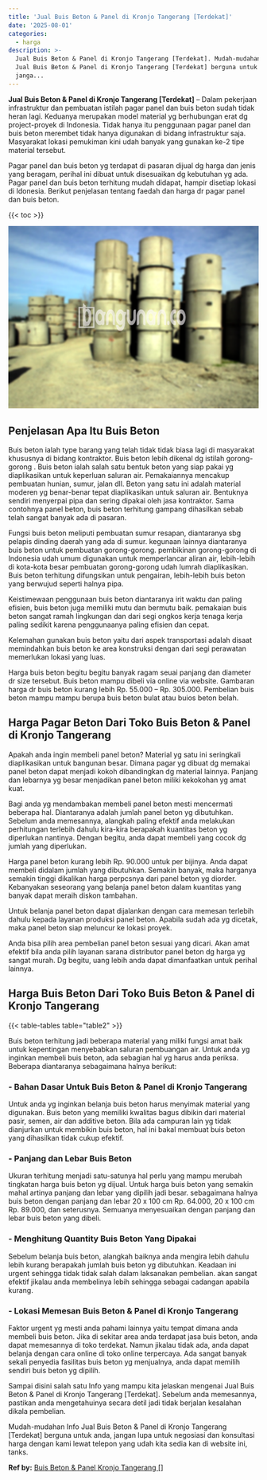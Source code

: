 ```yaml
---
title: 'Jual Buis Beton & Panel di Kronjo Tangerang [Terdekat]'
date: '2025-08-01'
categories:
  - harga
description: >-
  Jual Buis Beton & Panel di Kronjo Tangerang [Terdekat]. Mudah-mudahan Info
  Jual Buis Beton & Panel di Kronjo Tangerang [Terdekat] berguna untuk anda,
  janga...
---
```


**Jual Buis Beton & Panel di Kronjo Tangerang \[Terdekat\]** – Dalam pekerjaan infrastruktur dan pembuatan istilah pagar panel dan buis beton sudah tidak heran lagi. Keduanya merupakan model material yg berhubungan erat dg project-proyek di Indonesia. Tidak hanya itu penggunaan pagar panel dan buis beton merembet tidak hanya digunakan di bidang infrastruktur saja. Masyarakat lokasi pemukiman kini udah banyak yang gunakan ke-2 tipe material tersebut.

Pagar panel dan buis beton yg terdapat di pasaran dijual dg harga dan jenis yang beragam, perihal ini dibuat untuk disesuaikan dg kebutuhan yg ada. Pagar panel dan buis beton terhitung mudah didapat, hampir disetiap lokasi di Idonesia. Berikut penjelasan tentang faedah dan harga dr pagar panel dan buis beton.

{{< toc >}}

![Jual Buis Beton & Panel di Kronjo Tangerang [Terdekat]](/images/jual-panel-buis-beton-murah-69.png)

## Penjelasan Apa Itu Buis Beton

Buis beton ialah type barang yang telah tidak tidak biasa lagi di masyarakat khususnya di bidang kontraktor. Buis beton lebih dikenal dg istilah gorong-gorong . Buis beton ialah salah satu bentuk beton yang siap pakai yg diaplikasikan untuk keperluan saluran air. Pemakaiannya mencakup pembuatan hunian, sumur, jalan dll. Beton yang satu ini adalah material moderen yg benar-benar tepat diaplikasikan untuk saluran air. Bentuknya sendiri menyerpai pipa dan sering dipakai oleh jasa kontraktor. Sama contohnya panel beton, buis beton terhitung gampang dihasilkan sebab telah sangat banyak ada di pasaran.

Fungsi buis beton meliputi pembuatan sumur resapan, diantaranya sbg pelapis dinding daerah yang ada di sumur. kegunaan lainnya diantaranya buis beton untuk pembuatan gorong-gorong. pembikinan gorong-gorong di Indonesia udah umum digunakan untuk memperlancar aliran air, lebih-lebih di kota-kota besar pembuatan gorong-gorong udah lumrah diaplikasikan. Buis beton terhitung difungsikan untuk pengairan, lebih-lebih buis beton yang berwujud seperti halnya pipa.

Keistimewaan penggunaan buis beton diantaranya irit waktu dan paling efisien, buis beton juga memiliki mutu dan bermutu baik. pemakaian buis beton sangat ramah lingkungan dan dari segi ongkos kerja tenaga kerja paling sedikit karena penggunaanya paling efisien dan cepat.

Kelemahan gunakan buis beton yaitu dari aspek transportasi adalah disaat memindahkan buis beton ke area konstruksi dengan dari segi perawatan memerlukan lokasi yang luas.

Harga buis beton begitu begitu banyak ragam seuai panjang dan diameter dr size tersebut. Buis beton mampu dibeli via online via website. Gambaran harga dr buis beton kurang lebih Rp. 55.000 – Rp. 305.000. Pembelian buis beton mampu mampu berupa buis beton bulat atau buios beton belah.

## Harga Pagar Beton Dari Toko Buis Beton & Panel di Kronjo Tangerang

Apakah anda ingin membeli panel beton? Material yg satu ini seringkali diaplikasikan untuk bangunan besar. Dimana pagar yg dibuat dg memakai panel beton dapat menjadi kokoh dibandingkan dg material lainnya. Panjang dan lebarnya yg besar menjadikan panel beton miliki kekokohan yg amat kuat.

Bagi anda yg mendambakan membeli panel beton mesti mencermati beberapa hal. Diantaranya adalah jumlah panel beton yg dibutuhkan. Sebelum anda memesannya, alangkah paling efektif anda melakukan perhitungan terlebih dahulu kira-kira berapakah kuantitas beton yg diperlukan nantinya. Dengan begitu, anda dapat membeli yang cocok dg jumlah yang diperlukan.

Harga panel beton kurang lebih Rp. 90.000 untuk per bijinya. Anda dapat membeli didalam jumlah yang dibutuhkan. Semakin banyak, maka harganya semakin tinggi dikalikan harga perpcsnya dari panel beton yg diorder. Kebanyakan seseorang yang belanja panel beton dalam kuantitas yang banyak dapat meraih diskon tambahan.

Untuk belanja panel beton dapat dijalankan dengan cara memesan terlebih dahulu kepada layanan produksi panel beton. Apabila sudah ada yg dicetak, maka panel beton siap meluncur ke lokasi proyek.

Anda bisa pilih area pembelian panel beton sesuai yang dicari. Akan amat efektif bila anda pilih layanan sarana distributor panel beton dg harga yg sangat murah. Dg begitu, uang lebih anda dapat dimanfaatkan untuk perihal lainnya.

## Harga Buis Beton Dari Toko Buis Beton & Panel di Kronjo Tangerang

{{< table-tables table="table2" >}}

Buis beton terhitung jadi beberapa material yang miliki fungsi amat baik untuk kepentingan menyebabkan saluran pembuangan air. Untuk anda yg inginkan membeli buis beton, ada sebagian hal yg harus anda periksa. Beberapa diantaranya sebagaimana halnya berikut:

### \- Bahan Dasar Untuk Buis Beton & Panel di Kronjo Tangerang

Untuk anda yg inginkan belanja buis beton harus menyimak material yang digunakan. Buis beton yang memiliki kwalitas bagus dibikin dari material pasir, semen, air dan additive beton. Bila ada campuran lain yg tidak dianjurkan untuk membikin buis beton, hal ini bakal membuat buis beton yang dihasilkan tidak cukup efektif.

### \- Panjang dan Lebar Buis Beton

Ukuran terhitung menjadi satu-satunya hal perlu yang mampu merubah tingkatan harga buis beton yg dijual. Untuk harga buis beton yang semakin mahal artinya panjang dan lebar yang dipilih jadi besar. sebagaimana halnya buis beton dengan panjang dan lebar 20 x 100 cm Rp. 64.000, 20 x 100 cm Rp. 89.000, dan seterusnya. Semuanya menyesuaikan dengan panjang dan lebar buis beton yang dibeli.

### \- Menghitung Quantity Buis Beton Yang Dipakai

Sebelum belanja buis beton, alangkah baiknya anda mengira lebih dahulu lebih kurang berapakah jumlah buis beton yg dibutuhkan. Keadaan ini urgent sehingga tidak tidak salah dalam laksanakan pembelian. akan sangat efektif jikalau anda membelinya lebih sehingga sebagai cadangan apabila kurang.

### \- Lokasi Memesan Buis Beton & Panel di Kronjo Tangerang

Faktor urgent yg mesti anda pahami lainnya yaitu tempat dimana anda membeli buis beton. Jika di sekitar area anda terdapat jasa buis beton, anda dapat memesannya di toko terdekat. Namun jikalau tidak ada, anda dapat belanja dengan cara online di toko online terpercaya. Ada sangat banyak sekali penyedia fasilitas buis beton yg menjualnya, anda dapat memilih sendiri buis beton yg dipilih.

Sampai disini salah satu Info yang mampu kita jelaskan mengenai Jual Buis Beton & Panel di Kronjo Tangerang \[Terdekat\]. Sebelum anda memesannya, pastikan anda mengetahuinya secara detil jadi tidak berjalan kesalahan dikala pembelian.

Mudah-mudahan Info Jual Buis Beton & Panel di Kronjo Tangerang \[Terdekat\] berguna untuk anda, jangan lupa untuk negosiasi dan konsultasi harga dengan kami lewat telepon yang udah kita sedia kan di website ini, tanks.

**Ref by:** [Buis Beton & Panel Kronjo Tangerang []](https://id.wikipedia.org/wiki/Buis)
